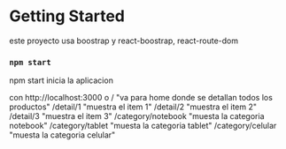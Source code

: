 # Getting Started

este proyecto usa boostrap y react-boostrap, react-route-dom

### `npm start`

npm start inicia la aplicacion

con http://localhost:3000 o / "va para home donde se detallan todos los productos"
/detail/1 "muestra el item 1"
/detail/2 "muestra el item 2"
/detail/3 "muestra el item 3"
/category/notebook "muesta la categoria notebook"
/category/tablet "muesta la categoria tablet"
/category/celular "muesta la categoria celular"
